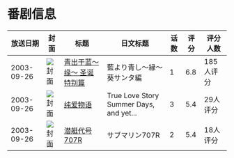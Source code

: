 # 番剧信息

|放送日期|封面|标题|日文标题|话数|评分|评分人数|
|---|---|---|---|---|---|---|
|2003-09-26|![封面](https://lain.bgm.tv/pic/cover/c/ad/e5/2833_Un2UG.jpg)|[青出于蓝～缘～ 圣诞特别篇](https://bangumi.tv/subject/2833)|藍より青し～縁～ 葵サンタ編|1|6.8|185人评分|
|2003-09-26|![封面](https://lain.bgm.tv/pic/cover/c/0f/a5/29280_a7Hfy.jpg)|[纯爱物语](https://bangumi.tv/subject/29280)|True Love Story Summer Days, and yet...|3|5.4|29人评分|
|2003-09-26|![封面](https://lain.bgm.tv/pic/cover/c/f7/68/50209_5UzuJ.jpg)|[潜艇代号707R](https://bangumi.tv/subject/50209)|サブマリン707R|2|5.4|18人评分|
